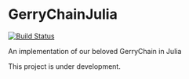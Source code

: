 # GerryChainJulia

[![Build Status](https://travis-ci.com/mggg/GerryChainJulia.png)](https://travis-ci.com/mggg/GerryChainJulia)

An implementation of our beloved GerryChain in Julia

This project is under development.
